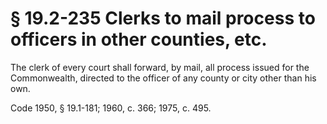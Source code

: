# § 19.2-235 Clerks to mail process to officers in other counties, etc.

<p>The clerk of every court shall forward, by mail, all process issued for the Commonwealth, directed to the officer of any county or city other than his own.</p><p>Code 1950, § 19.1-181; 1960, c. 366; 1975, c. 495.</p>